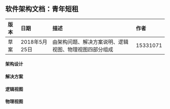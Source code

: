 ## 软件架构文档：青年短租    

| 版本    | 日期    | 描述                   | 作者    |    
|:----   |:----    |:----------------       |:------      
|草案    | 2018年5月25日 | 由架构问题、解决方案说明、逻辑视图、物理视图四部分组成  | 15331071    

#### 架构设计    


#### 解决方案    


#### 逻辑视图    


#### 物理视图    

